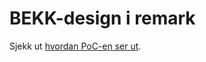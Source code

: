 # BEKK-design i remark

Sjekk ut [hvordan PoC-en ser ut](http://kjbekkelund.github.com/remark-bekk/test).
